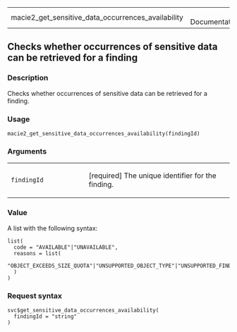 <table style="width: 100%;">
<tbody>
<tr class="odd">
<td>macie2_get_sensitive_data_occurrences_availability</td>
<td style="text-align: right;">R Documentation</td>
</tr>
</tbody>
</table>

## Checks whether occurrences of sensitive data can be retrieved for a finding

### Description

Checks whether occurrences of sensitive data can be retrieved for a
finding.

### Usage

    macie2_get_sensitive_data_occurrences_availability(findingId)

### Arguments

<table>
<colgroup>
<col style="width: 35%" />
<col style="width: 65%" />
</colgroup>
<tbody>
<tr class="odd">
<td><code
id="macie2_get_sensitive_data_occurrences_availability_:_findingId">findingId</code></td>
<td><p>[required] The unique identifier for the finding.</p></td>
</tr>
</tbody>
</table>

### Value

A list with the following syntax:

    list(
      code = "AVAILABLE"|"UNAVAILABLE",
      reasons = list(
        "OBJECT_EXCEEDS_SIZE_QUOTA"|"UNSUPPORTED_OBJECT_TYPE"|"UNSUPPORTED_FINDING_TYPE"|"INVALID_CLASSIFICATION_RESULT"|"OBJECT_UNAVAILABLE"
      )
    )

### Request syntax

    svc$get_sensitive_data_occurrences_availability(
      findingId = "string"
    )
